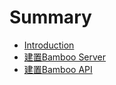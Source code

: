 # Summary

* [Introduction](README.md)
* [建置Bamboo Server](chapter1.md)
* [建置Bamboo API](jian-zhi-bamboo-api.md)

